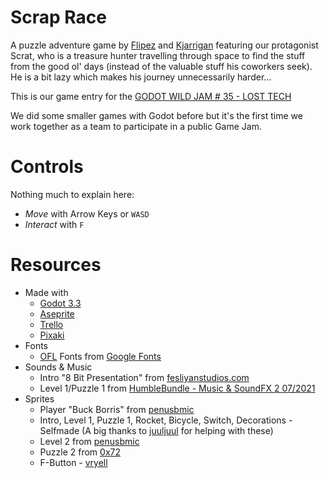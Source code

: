 # Scrap Race

A puzzle adventure game by [Flipez](https://github.com/Flipez) and [Kjarrigan](https://github.com/Kjarrigan) featuring our protagonist Scrat, who is a treasure hunter travelling through space to find the stuff from the good ol' days (instead of the valuable stuff his coworkers seek). He is a bit lazy which makes his journey unnecessarily harder...

This is our game entry for the [GODOT WILD JAM # 35 - LOST TECH](https://itch.io/jam/godot-wild-jam-35)

We did some smaller games with Godot before but it's the first time we work together as a team to participate in a public Game Jam.

# Controls

Nothing much to explain here: 
* *Move* with Arrow Keys or `WASD`
* *Interact* with `F`

# Resources

* Made with
  * [Godot 3.3](https://godotengine.org/)
  * [Aseprite](https://www.aseprite.org/)
  * [Trello](https://trello.com)
  * [Pixaki](https://pixaki.com/)
* Fonts
  * [OFL](https://scripts.sil.org/cms/scripts/page.php?site_id=nrsi&id=OFL) Fonts from [Google Fonts](https://fonts.google.com/)
* Sounds & Music
  * Intro "8 Bit Presentation" from [fesliyanstudios.com](https://www.fesliyanstudios.com/royalty-free-music/downloads-c/8-bit-music/6)
  * Level 1/Puzzle 1 from [HumbleBundle - Music & SoundFX 2 07/2021](https://www.humblebundle.com/software/music-sound-effects-for-games-files-content)
* Sprites
  * Player "Buck Borris" from [penusbmic](https://penusbmic.itch.io/super-ginger-hero)
  * Intro, Level 1, Puzzle 1, Rocket, Bicycle, Switch, Decorations - Selfmade (A big thanks to [juuljuul](https://github.com/juuljuul) for helping with these)
  * Level 2 from [penusbmic](https://penusbmic.itch.io/)
  * Puzzle 2 from [0x72](https://0x72.itch.io/)
  * F-Button - [vryell](https://vryell.itch.io/)
